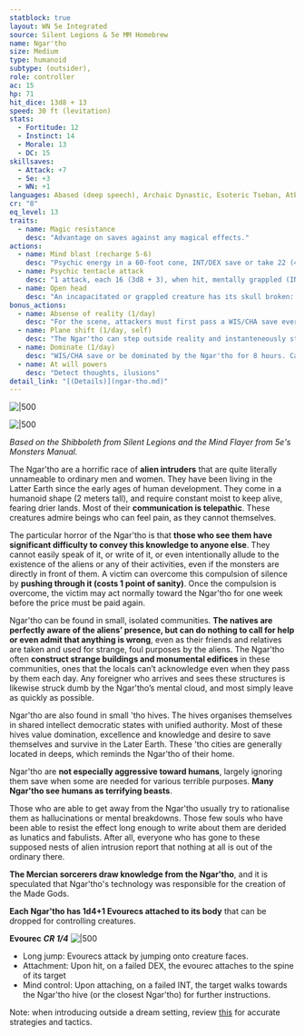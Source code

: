 ```yaml
---
statblock: true
layout: WN 5e Integrated
source: Silent Legions & 5e MM Homebrew
name: Ngar'tho
size: Medium
type: humanoid
subtype: (outsider),
role: controller
ac: 15
hp: 71
hit_dice: 13d8 + 13
speed: 30 ft (levitation)
stats:
  - Fortitude: 12 
  - Instinct: 14
  - Morale: 13
  - DC: 15
skillsaves:
  - Attack: +7
  - 5e: +3
  - WN: +1
languages: Abased (deep speech), Archaic Dynastic, Esoteric Tseban, Atban Dynastic, telepathy 120ft
cr: "8"
eq_level: 13
traits:
  - name: Magic resistance
    desc: "Advantage on saves against any magical effects."
actions:
  - name: Mind blast (recharge 5-6)
    desc: "Psychic energy in a 60-foot cone, INT/DEX save or take 22 (4d8 + 4) psychic damage and be stunned for 1 minute. A creature can repeat the saving throw at the end of each of its turns."
  - name: Psychic tentacle attack
    desc: "1 attack, each 16 (3d8 + 3), when hit, mentally grappled (INT to escape)"
  - name: Open head
    desc: "An incapacitated or grappled creature has its skull broken: 55 (10d10). A killed creature has its brain consumed."
bonus_actions:
  - name: Absense of reality (1/day)
    desc: "For the scene, attackers must first pass a WIS/CHA save every turn, or be lost in reverie"
  - name: Plane shift (1/day, self)
    desc: "The Ngar'tho can step outside reality and instanteneously step back in anywhere in the same plane."
  - name: Dominate (1/day)
    desc: "WIS/CHA save or be dominated by the Ngar'tho for 8 hours. Can be used to create thralls. Every time target takes damage it can attemp another save to leave the domination"
  - name: At will powers
    desc: "Detect thoughts, ilusions"
detail_link: "[(Details)](ngar-tho.md)"
---
```


![|500](https://i.imgur.com/93n2Xxn.png)

![|500](https://i.imgur.com/dNlwaVK.png)

*Based on the Shibboleth from Silent Legions and the Mind Flayer from 5e's Monsters Manual.*

The Ngar'tho are a horrific race of **alien intruders** that are quite literally unnameable to ordinary men and women. They have been living in the Latter Earth since the early ages of human development. They come in a humanoid shape (2 meters tall), and require constant moist to keep alive, fearing drier lands. Most of their **communication is telepathic**. These creatures admire beings who can feel pain, as they cannot themselves.

The particular horror of the Ngar'tho is that **those who see them have significant difficulty to convey this knowledge to anyone else**. They cannot easily speak of it, or write of it, or even intentionally allude to the existence of the aliens or any of their activities, even if the monsters are directly in front of them. A victim can overcome this compulsion of silence by **pushing through it (costs 1 point of sanity)**. Once the compulsion is overcome, the victim may act normally toward the Ngar'tho for one week before the price must be paid again.

Ngar'tho can be found in small, isolated communities. **The natives are perfectly aware of the aliens’ presence, but can do nothing to call for help or even admit that anything is wrong**, even as their friends and relatives are taken and used for strange, foul purposes by the aliens. The Ngar'tho often **construct strange buildings and monumental edifices** in these communities, ones that the locals can’t acknowledge even when they pass by them each day. Any foreigner who arrives and sees these structures is likewise struck dumb by the Ngar'tho’s mental cloud, and most simply leave as quickly as possible.

Ngar'tho are also found in small 'tho hives. The hives organises themselves in shared intellect democratic states with unified authority. Most of these hives value domination, excellence and knowledge and desire to save themselves and survive in the Later Earth. These 'tho cities are generally located in deeps, which reminds the Ngar'tho of their home.

Ngar'tho are **not especially aggressive toward humans**, largely ignoring them save when some are needed for various terrible purposes. **Many Ngar'tho see humans as terrifying beasts**.

Those who are able to get away from the Ngar'tho usually try to rationalise them as hallucinations or mental breakdowns. Those few souls who have been able to resist the effect long enough to write about them are derided as lunatics and fabulists. After all, everyone who has gone to these supposed nests of alien intrusion report that nothing at all is out of the ordinary there. 

**The Mercian sorcerers draw knowledge from the Ngar'tho**, and it is speculated that Ngar'tho's technology was responsible for the creation of the Made Gods.

**Each Ngar'tho has 1d4+1 Evourecs attached to its body** that can be dropped for controlling creatures.

**Evourec**
***CR 1/4***
![|500](https://i.imgur.com/w7sOVio.png)

- Long jump: Evourecs attack by jumping onto creature faces.
- Attachment: Upon hit, on a failed DEX, the evourec attaches to the spine of its target
- Mind control: Upon attaching, on a failed INT, the target walks towards the Ngar'tho hive (or the closest Ngar'tho) for further instructions.

Note: when introducing outside a dream setting, review [this](https://pca.st/episode/7e676f15-d5cb-4ffc-970d-67caddf15d04) for accurate strategies and tactics. 